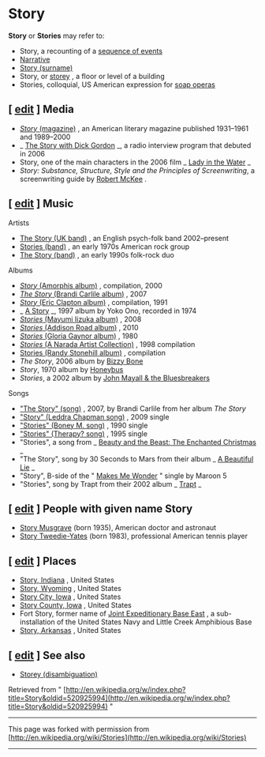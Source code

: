 

# Story

**Story** or **Stories** may refer to:

- Story, a recounting of a [sequence of events](http://en.wikipedia.org/wiki/Sequence_of_events "Sequence of events")
- [Narrative](http://en.wikipedia.org/wiki/Narrative "Narrative")
- [Story (surname)](http://en.wikipedia.org/wiki/Story_(surname) "Story (surname)")
- Story, or [storey](http://en.wikipedia.org/wiki/Storey "Storey") , a floor or level of a building
- Stories, colloquial, US American expression for [soap operas](http://en.wikipedia.org/wiki/Soap_opera "Soap opera")

## [ [edit](http://en.wikipedia.org/w/index.php?title=Story&action=edit&section=1 "Edit section: Media") ] Media

- [_Story_ (magazine)](http://en.wikipedia.org/wiki/Story_(magazine) "Story (magazine)") , an American literary magazine published 1931–1961 and 1989–2000
- _ [The Story with Dick Gordon](http://en.wikipedia.org/wiki/The_Story_with_Dick_Gordon "The Story with Dick Gordon") _, a radio interview program that debuted in 2006
- Story, one of the main characters in the 2006 film _ [Lady in the Water](http://en.wikipedia.org/wiki/Lady_in_the_Water "Lady in the Water") _
- _Story: Substance, Structure, Style and the Principles of Screenwriting_, a screenwriting guide by [Robert McKee](http://en.wikipedia.org/wiki/Robert_McKee "Robert McKee") .

## [ [edit](http://en.wikipedia.org/w/index.php?title=Story&action=edit&section=2 "Edit section: Music") ] Music
Artists
- [The Story (UK band)](http://en.wikipedia.org/wiki/The_Story_(UK_band) "The Story (UK band)") , an English psych-folk band 2002–present
- [Stories (band)](http://en.wikipedia.org/wiki/Stories_(band) "Stories (band)") , an early 1970s American rock group
- [The Story (band)](http://en.wikipedia.org/wiki/The_Story_(band) "The Story (band)") , an early 1990s folk-rock duo

Albums
- [_Story_ (Amorphis album)](http://en.wikipedia.org/wiki/Story_(Amorphis_album) "Story (Amorphis album)") , compilation, 2000
- [_The Story_ (Brandi Carlile album)](http://en.wikipedia.org/wiki/The_Story_(Brandi_Carlile_album) "The Story (Brandi Carlile album)") , 2007
- [_Story_ (Eric Clapton album)](http://en.wikipedia.org/wiki/Story_(Eric_Clapton_album) "Story (Eric Clapton album)") , compilation, 1991
- _ [A Story](http://en.wikipedia.org/wiki/A_Story "A Story") _, 1997 album by Yoko Ono, recorded in 1974
- [_Stories_ (Mayumi Iizuka album)](http://en.wikipedia.org/wiki/Stories_(Mayumi_Iizuka_album) "Stories (Mayumi Iizuka album)") , 2008
- [_Stories_ (Addison Road album)](http://en.wikipedia.org/wiki/Stories_(Addison_Road_album) "Stories (Addison Road album)") , 2010
- [_Stories_ (Gloria Gaynor album)](http://en.wikipedia.org/wiki/Stories_(Gloria_Gaynor_album) "Stories (Gloria Gaynor album)") , 1980
- [_Stories_ (A Narada Artist Collection)](http://en.wikipedia.org/wiki/Stories_(A_Narada_Artist_Collection) "Stories (A Narada Artist Collection)") , 1998 compilation
- [Stories (Randy Stonehill album)](http://en.wikipedia.org/wiki/Stories_(Randy_Stonehill_album) "Stories (Randy Stonehill album)") , compilation
- _The Story_, 2006 album by [Bizzy Bone](http://en.wikipedia.org/wiki/Bizzy_Bone "Bizzy Bone")
- _Story_, 1970 album by [Honeybus](http://en.wikipedia.org/wiki/Honeybus "Honeybus")
- _Stories_, a 2002 album by [John Mayall & the Bluesbreakers](http://en.wikipedia.org/wiki/John_Mayall_%26_the_Bluesbreakers "John Mayall & the Bluesbreakers")

Songs
- ["The Story" (song)](http://en.wikipedia.org/wiki/The_Story_(song) "The Story (song)") , 2007, by Brandi Carlile from her album _The Story_
- ["Story" (Leddra Chapman song)](http://en.wikipedia.org/wiki/Story_(Leddra_Chapman_song) "Story (Leddra Chapman song)") , 2009 single
- ["Stories" (Boney M. song)](http://en.wikipedia.org/wiki/Stories_(Boney_M._song) "Stories (Boney M. song)") , 1990 single
- ["Stories" (Therapy? song)](http://en.wikipedia.org/wiki/Stories_(Therapy%3F_song) "Stories (Therapy? song)") , 1995 single
- "Stories", a song from _ [Beauty and the Beast: The Enchanted Christmas](http://en.wikipedia.org/wiki/Beauty_and_the_Beast:_The_Enchanted_Christmas "Beauty and the Beast: The Enchanted Christmas") _
- "The Story", song by 30 Seconds to Mars from their album _ [A Beautiful Lie](http://en.wikipedia.org/wiki/A_Beautiful_Lie "A Beautiful Lie") _
- "Story", B-side of the " [Makes Me Wonder](http://en.wikipedia.org/wiki/Makes_Me_Wonder "Makes Me Wonder") " single by Maroon 5
- "Stories", song by Trapt from their 2002 album _ [Trapt](http://en.wikipedia.org/wiki/Trapt_(album) "Trapt (album)") _

## [ [edit](http://en.wikipedia.org/w/index.php?title=Story&action=edit&section=3 "Edit section: People with given name Story") ] People with given name Story

- [Story Musgrave](http://en.wikipedia.org/wiki/Story_Musgrave "Story Musgrave") (born 1935), American doctor and astronaut
- [Story Tweedie-Yates](http://en.wikipedia.org/wiki/Story_Tweedie-Yates "Story Tweedie-Yates") (born 1983), professional American tennis player

## [ [edit](http://en.wikipedia.org/w/index.php?title=Story&action=edit&section=4 "Edit section: Places") ] Places

- [Story, Indiana](http://en.wikipedia.org/wiki/Story,_Indiana "Story, Indiana") , United States
- [Story, Wyoming](http://en.wikipedia.org/wiki/Story,_Wyoming "Story, Wyoming") , United States
- [Story City, Iowa](http://en.wikipedia.org/wiki/Story_City,_Iowa "Story City, Iowa") , United States
- [Story County, Iowa](http://en.wikipedia.org/wiki/Story_County,_Iowa "Story County, Iowa") , United States
- Fort Story, former name of [Joint Expeditionary Base East](http://en.wikipedia.org/wiki/Joint_Expeditionary_Base_East "Joint Expeditionary Base East") , a sub-installation of the United States Navy and Little Creek Amphibious Base
- [Story, Arkansas](http://en.wikipedia.org/wiki/Story,_Arkansas "Story, Arkansas") , United States

## [ [edit](http://en.wikipedia.org/w/index.php?title=Story&action=edit&section=5 "Edit section: See also") ] See also

- [Storey (disambiguation)](http://en.wikipedia.org/wiki/Storey_(disambiguation) "Storey (disambiguation)")

Retrieved from " [http://en.wikipedia.org/w/index.php?title=Story&oldid=520925994](http://en.wikipedia.org/w/index.php?title=Story&oldid=520925994) "

* * *
This page was forked with permission from [http://en.wikipedia.org/wiki/Stories](http://en.wikipedia.org/wiki/Stories)
* * *
